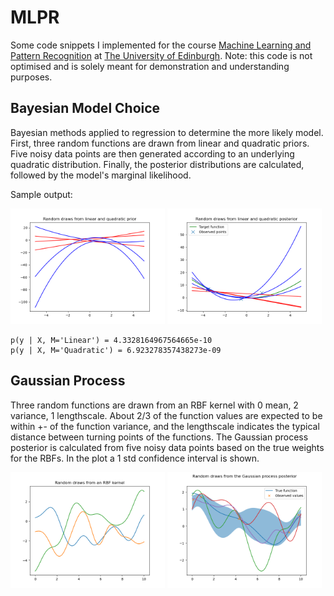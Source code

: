 # MLPR

Some code snippets I implemented for the course [Machine Learning and Pattern Recognition](https://mlpr.inf.ed.ac.uk/2021/) at [The University of Edinburgh](https://www.ed.ac.uk/informatics).
Note: this code is not optimised and is solely meant for demonstration and understanding purposes.

## Bayesian Model Choice

Bayesian methods applied to regression to determine the more likely model.
First, three random functions are drawn from linear and quadratic priors.
Five noisy data points are then generated according to an underlying quadratic distribution.
Finally, the posterior distributions are calculated, followed by the model's marginal likelihood.

<!-- <img src="https://render.githubusercontent.com/render/math?math=p(\mathbf{y} | X, \mathcal{M}) = \int p(\mathbf{y}, \mathbf{w} | X, \mathcal{M}) \mathop{}\!\mathrm{d} \mathbf{w} = \int p(\mathbf{y} | X, \mathbf{w}, \mathcal{M}) \, p(\mathbf{w} | \mathcal{M}) \mathop{}\!\mathrm{d} \mathbf{w}"> -->

Sample output:

<img src="Images/prior.png" width="49%" /> <img src="Images/posterior.png" width="49%" />
```
p(y | X, M='Linear') = 4.3328164967564665e-10
p(y | X, M='Quadratic') = 6.923278357438273e-09
```

## Gaussian Process

Three random functions are drawn from an RBF kernel with 0 mean, 2 variance, 1 lengthscale.
About 2/3 of the function values are expected to be within +- of the function variance, and the lengthscale indicates the typical distance between turning points of the functions.
The Gaussian process posterior is calculated from five noisy data points based on the true weights for the RBFs.
In the plot a 1 std confidence interval is shown.

<img src="Images/rbf.png" width="49%" /> <img src="Images/gp.png" width="49%" />
